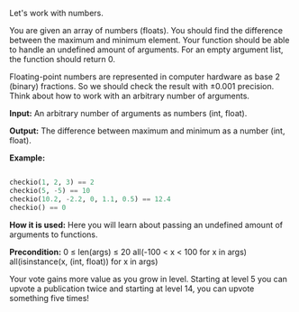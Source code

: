 Let's work with numbers.

You are given an array of numbers (floats). You should find the difference between the maximum and minimum element. Your function should be able to handle an undefined amount of arguments. For an empty argument list, the function should return 0.

Floating-point numbers are represented in computer hardware as base 2 (binary) fractions. So we should check the result with ±0.001 precision.
Think about how to work with an arbitrary number of arguments.

**Input:** An arbitrary number of arguments as numbers (int, float).

**Output:** The difference between maximum and minimum as a number (int, float).

**Example:**

```python

checkio(1, 2, 3) == 2
checkio(5, -5) == 10
checkio(10.2, -2.2, 0, 1.1, 0.5) == 12.4
checkio() == 0

```


**How it is used:** Here you will learn about passing an undefined amount of arguments to functions.

**Precondition:** 0 ≤ len(args) ≤ 20
all(-100 < x < 100 for x in args)
all(isinstance(x, (int, float)) for x in args)

Your vote gains more value as you grow in level. Starting at level 5 you can upvote a publication twice and starting at level 14, you can upvote something five times!